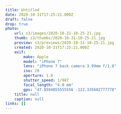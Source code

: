 ```yaml
---
title: Untitled
date: 2020-10-31T17:25:21.000Z
draft: false
drop: true
photo:
    url: s3/images/2020-10-31-10-25-21.jpg
    thumb: s3/thumbs/2020-10-31-10-25-21.jpg
    preview: s3/previews/2020-10-31-10-25-21.jpg
    created: 2020-10-31T17:25:21.000Z
    exif:
        make: Apple
        model: "iPhone 7"
        lens: "iPhone 7 back camera 3.99mm f/1.8"
        iso: 20
        aperture: 1.8
        shutter_speed: 1/987
        focal_length: "4.0 mm"
        gps: "47.8594055555556 -122.335602777778"
    title: null
    caption: null
links: []
---
```

